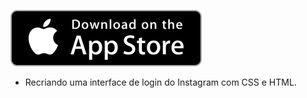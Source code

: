 ![image-20210107144836239](https://github.com/Adriellymiguel/Pagina-instagram-css/blob/master/img/apple-button.png)



- Recriando uma interface de login do Instagram com CSS e HTML.
